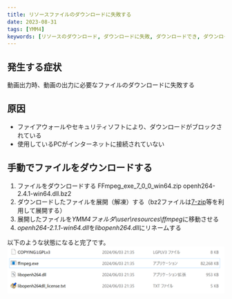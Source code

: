 ```yaml
---
title: リソースファイルのダウンロードに失敗する
date: 2023-08-31
tags: [YMM4]
keywords: [リソースのダウンロード, ダウンロードに失敗, ダウンロードでき, ダウンロード出来]
---
```

## 発生する症状
動画出力時、動画の出力に必要なファイルのダウンロードに失敗する

## 原因
 - ファイアウォールやセキュリティソフトにより、ダウンロードがブロックされている
 - 使用しているPCがインターネットに接続されていない

## 手動でファイルをダウンロードする
1. ファイルをダウンロードする
<Download url="https://object-storage.tyo1.conoha.io/v1/nc_4fac3ef0e6d843249e0ab2f1fc3e8f85/public/FFmpeg_exe_7_0_0_win64.zip">FFmpeg_exe_7_0_0_win64.zip</Download>
<Download url="http://ciscobinary.openh264.org/openh264-2.4.1-win64.dll.bz2">openh264-2.4.1-win64.dll.bz2</Download>
1. ダウンロードしたファイルを展開（解凍）する（bz2ファイルは[7-zip](https://7-zip.opensource.jp/)等を利用して展開する）
1. 展開したファイルを*YMM4フォルダ\user\resources\ffmpeg*に移動させる
1. *openh264-2.1.1-win64.dll*を*libopenh264.dll*にリネームする

以下のような状態になると完了です。
![スクリーンショット](リソースファイルのダウンロードに失敗する_3636.png)